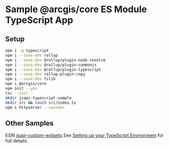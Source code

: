 # Sample @arcgis/core ES Module TypeScript App

## Setup

```bash
npm i -g typescript  
npm i --save-dev rollup
npm i --save-dev @rollup/plugin-node-resolve
npm i --save-dev @rollup/plugin-commonjs 
npm i --save-dev @rollup/plugin-typescript
npm i --save-dev rollup-plugin-copy 
npm i --save-dev tslib
npm i @arcgis/core  
npm init --yes
tsc --init
mkdir jsapi-typescript-sample
mkdir src && touch src/index.tx
npm i httpserver --savedev
```

## Other Samples

ESRI [jsapi-custom-widgets](https://github.com/Esri/jsapi-resources/tree/master/esm-samples/jsapi-custom-widget)
See [Setting up your TypeScript Environment](https://developers.arcgis.com/javascript/latest/typescript-setup/) for full details.